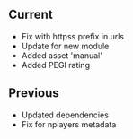 ## Current
- Fix with httpss prefix in urls
- Update for new module
- Added asset 'manual'
- Added PEGI rating
## Previous
- Updated dependencies
- Fix for nplayers metadata
